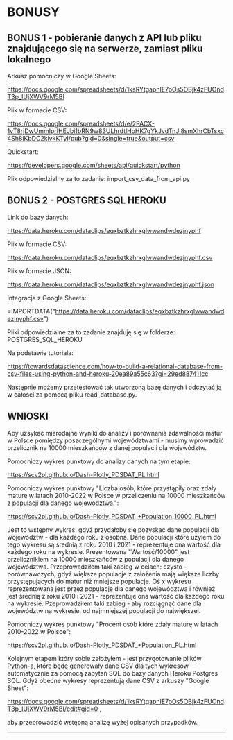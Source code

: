 # BONUSY

## BONUS 1 - pobieranie danych z API lub pliku znajdującego się na serwerze, zamiast pliku lokalnego

Arkusz pomocniczy w Google Sheets:

https://docs.google.com/spreadsheets/d/1ksRYtgapnIE7pOs5OBjk4zFUOndT3p_IUjXWV9rM5BI

Plik w formacie CSV:

https://docs.google.com/spreadsheets/d/e/2PACX-1vT8rjDwUmmIprIHEJbi1bRN9w83ULhrdtlHoHK7gYkJvdTnJi8smXhrCbTsxc4Sh8iKbDC2kivkKTyI/pub?gid=0&single=true&output=csv

Quickstart:

https://developers.google.com/sheets/api/quickstart/python

Plik odpowiedzialny za to zadanie: import_csv_data_from_api.py
<br>
## BONUS 2 - POSTGRES SQL HEROKU

Link do bazy danych:

https://data.heroku.com/dataclips/eqxbztkzhrxglwwandwdezjnyphf

Plik w formacie CSV:

https://data.heroku.com/dataclips/eqxbztkzhrxglwwandwdezjnyphf.csv

Plik w formacie JSON:

https://data.heroku.com/dataclips/eqxbztkzhrxglwwandwdezjnyphf.json

Integracja z Google Sheets:

=IMPORTDATA("https://data.heroku.com/dataclips/eqxbztkzhrxglwwandwdezjnyphf.csv")

Pliki odpowiedzialne za to zadanie znajduję się w folderze: POSTGRES_SQL_HEROKU

Na podstawie tutoriala:

https://towardsdatascience.com/how-to-build-a-relational-database-from-csv-files-using-python-and-heroku-20ea89a55c63?gi=29ed887411cc

Następnie możemy przetestować tak utworzoną bazę danych i odczytać ją w całości za pomocą pliku read_database.py.
<br>
## WNIOSKI

Aby uzsykać miarodajne wyniki do analizy i porównania zdawalności matur w Polsce pomiędzy poszczególnymi województwami - musimy wprowadzić przelicznik na 10000 mieszkańców z danej populacji dla województw.

Pomocniczy wykres punktowy do analizy danych na tym etapie:

https://scv2pl.github.io/Dash-Plotly_PDSDAT_PL.html

Pomocniczy wykres punktowy "Liczba osób, które przystąpiły oraz zdały maturę w latach 2010-2022 w Polsce w przeliczeniu na 10000 mieszkańców z populacji dla danego województwa.":

https://scv2pl.github.io/Dash-Plotly_PDSDAT_+Population_10000_PL.html

Jest to wstępny wykres, gdyż przydałoby się pozyskać dane populacji dla województw - dla każdego roku z osobna. Dane populacji które użyłem do tego wykresu są średnią z roku 2010 i 2021 - reprezentuje ona wartość dla każdego roku na wykresie. Prezentowana "Wartość/10000" jest przelicznikiem na 10000 mieszkańców z populacji dla danego województwa. Przeprowadziłem taki zabieg w celach: czysto - porównawczych, gdyż większe populacje z założenia mają większe liczby przystępujących do matur niż mniejsze populacje. Oś x wykresu reprezentowana jest przez populacje dla danego województwa i również jest średnią z roku 2010 i 2021 - reprezentuje ona wartość dla każdego roku na wykresie. Pzeprowadziłem taki zabieg - aby rozciągnąć dane dla województw na wykresie, od najmniejszej populacji do największej.  

Pomocniczy wykres punktowy "Procent osób które zdały maturę w latach 2010-2022 w Polsce":

https://scv2pl.github.io/Dash-Plotly_PDSDAT_+Population_PL.html

Kolejnym etapem który sobie założyłem - jest przygotowanie plików Python-a, które będę generowały dane CSV dla tych wykresów automatycznie za pomocą zapytań SQL do bazy danych Heroku Postgres SQL. Gdyż obecne wykresy reprezentują dane CSV z arkuszy "Google Sheet":

https://docs.google.com/spreadsheets/d/1ksRYtgapnIE7pOs5OBjk4zFUOndT3p_IUjXWV9rM5BI/edit#gid=0 ,

aby przeprowadzić wstępną analizę wyżej opisanych przypadków.

<hr>

